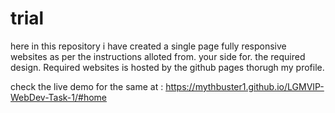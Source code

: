# trial


here in this repository i have created a single page fully responsive websites as per the instructions alloted from. your side for. the required design.
Required websites is hosted by the github pages thorugh my profile.

check the live demo for the same at :
https://mythbuster1.github.io/LGMVIP-WebDev-Task-1/#home
